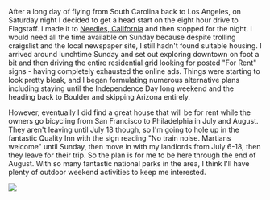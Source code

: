 After a long day of flying from South Carolina back to Los Angeles, on Saturday night I decided to get a head start on the eight hour drive to Flagstaff. I made it to [Needles, California](http://maps.google.com/maps?f=q&hl=en&geocode=&q=needles,+ca&ie=UTF8&z=12&iwloc=addr) and then stopped for the night. I would need all the time available on Sunday because despite trolling craigslist and the local newspaper site, I still hadn't found suitable housing. I arrived around lunchtime Sunday and set out exploring downtown on foot a bit and then driving the entire residential grid looking for posted "For Rent" signs - having completely exhausted the online ads. Things were starting to look pretty bleak, and I began formulating numerous alternative plans including staying until the Independence Day long weekend and the heading back to Boulder and skipping Arizona entirely.

However, eventually I did find a great house that will be for rent while the owners go bicycling from San Francisco to Philadelphia in July and August. They aren't leaving until July 18 though, so I'm going to hole up in the fantastic Quality Inn with the sign reading "No train noise. Martians welcome" until Sunday, then move in with my landlords from July 6-18, then they leave for their trip. So the plan is for me to be here through the end of August. With so many fantastic national parks in the area, I think I'll have plenty of outdoor weekend activities to keep me interested.

![](/photos/flagstaff_2008_part_1/016_flagstaff_arrival.jpg)